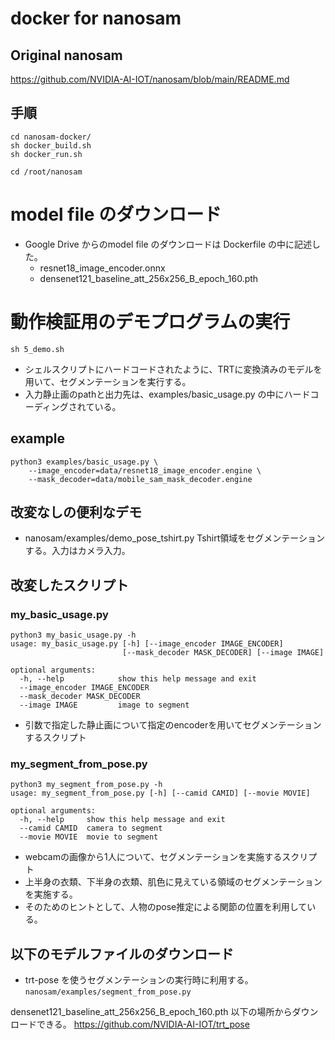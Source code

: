 # docker for nanosam


## Original nanosam

https://github.com/NVIDIA-AI-IOT/nanosam/blob/main/README.md

## 手順

```
cd nanosam-docker/
sh docker_build.sh
sh docker_run.sh

cd /root/nanosam
```

# model file のダウンロード
- Google Drive からのmodel file のダウンロードは Dockerfile の中に記述した。
  - resnet18_image_encoder.onnx
  - densenet121_baseline_att_256x256_B_epoch_160.pth


# 動作検証用のデモプログラムの実行
```commandline
sh 5_demo.sh
```

- シェルスクリプトにハードコードされたように、TRTに変換済みのモデルを用いて、セグメンテーションを実行する。
- 入力静止画のpathと出力先は、examples/basic_usage.py の中にハードコーディングされている。


## example
```commandline
python3 examples/basic_usage.py \
    --image_encoder=data/resnet18_image_encoder.engine \
    --mask_decoder=data/mobile_sam_mask_decoder.engine
```

## 改変なしの便利なデモ
- nanosam/examples/demo_pose_tshirt.py
  Tshirt領域をセグメンテーションする。入力はカメラ入力。
## 改変したスクリプト
### my_basic_usage.py  
```commandline
python3 my_basic_usage.py -h
usage: my_basic_usage.py [-h] [--image_encoder IMAGE_ENCODER]
                         [--mask_decoder MASK_DECODER] [--image IMAGE]

optional arguments:
  -h, --help            show this help message and exit
  --image_encoder IMAGE_ENCODER
  --mask_decoder MASK_DECODER
  --image IMAGE         image to segment
```
- 引数で指定した静止画について指定のencoderを用いてセグメンテーションするスクリプト

### my_segment_from_pose.py
```commandline
python3 my_segment_from_pose.py -h 
usage: my_segment_from_pose.py [-h] [--camid CAMID] [--movie MOVIE]

optional arguments:
  -h, --help     show this help message and exit
  --camid CAMID  camera to segment
  --movie MOVIE  movie to segment
```
- webcamの画像から1人について、セグメンテーションを実施するスクリプト
- 上半身の衣類、下半身の衣類、肌色に見えている領域のセグメンテーションを実施する。
- そのためのヒントとして、人物のpose推定による関節の位置を利用している。

## 以下のモデルファイルのダウンロード
- trt-pose を使うセグメンテーションの実行時に利用する。
`nanosam/examples/segment_from_pose.py`

densenet121_baseline_att_256x256_B_epoch_160.pth 
以下の場所からダウンロードできる。
https://github.com/NVIDIA-AI-IOT/trt_pose

